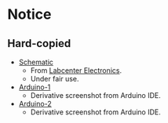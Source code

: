 # Notice

## Hard-copied

- [Schematic](schematic.png)
    - From [Labcenter Electronics](https://www.labcenter.com/visualdesigner/arduino).
    - Under fair use.
- [Arduino-1](arduino-1.png)
    - Derivative screenshot from Arduino IDE.
- [Arduino-2](arduino-2.png)
    - Derivative screenshot from Arduino IDE.
    